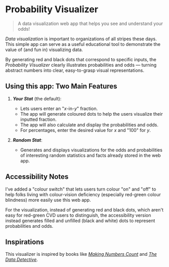 # Probability Visualizer

> A data visualization web app that helps you see and understand your odds!

*Data visualization* is important to organizations of all stripes these days. This simple app can serve as a useful educational tool to demonstrate the value of (and fun in) visualizing data.

By generating red and black dots that correspond to specific inputs, the *Probability Visualizer* clearly illustrates probabilities and odds &mdash; turning abstract numbers into clear, easy-to-grasp visual representations.

## Using this app: Two Main Features

1. ***Your Stat*** (the default):
    * Lets users enter an "*x*-in-*y*" fraction.
    * The app will generate coloured dots to help the users visualize their inputted fraction.
    * The app will also calculate and display the probabilities and odds.
    * For percentages, enter the desired value for *x* and "100" for *y*.

2. ***Random Stat***:
    * Generates and displays visualizations for the odds and probabilities of interesting random statistics and facts already stored in the web app.

## Accessibility Notes

I've added a "colour switch" that lets users turn colour "on" and "off" to help folks living with colour-vision deficiency (especially red-green colour blindness) more easily use this web app.

For the visualization, instead of generating red and black dots, which aren't easy for red-green CVD users to distinguish, the accessibility version instead generates filled and unfilled (black and white) dots to represent probabilities and odds.

## Inspirations

This visualizer is inspired by books like [*Making Numbers Count*](https://www.simonandschuster.com/books/Making-Numbers-Count/Chip-Heath/9781982165444) and [*The Data Detective*](https://timharford.com/books/datadetective/). 